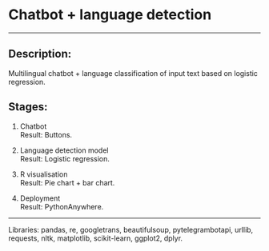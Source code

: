 # Chatbot + language detection

-------------

## Description:

Multilingual chatbot + language classification of input text based on logistic regression.

## Stages:

1. Chatbot\
Result: Buttons.

2. Language detection model\
Result: Logistic regression.

3. R visualisation\
Result: Pie chart + bar chart.

4. Deployment\
Result: PythonAnywhere.

------------

Libraries: pandas, re, googletrans, beautifulsoup, pytelegrambotapi, urllib, requests, nltk, matplotlib, scikit-learn, ggplot2, dplyr. 

